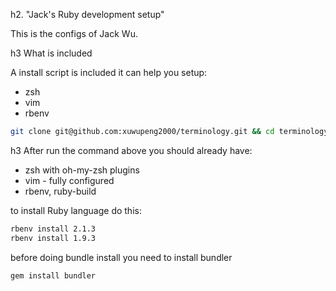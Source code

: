 h2. "Jack's Ruby development setup"

This is the configs of Jack Wu.

h3 What is included

A install script is included it can help you setup:
- zsh
- vim
- rbenv

```bash
git clone git@github.com:xuwupeng2000/terminology.git && cd terminology && bash ./install.sh

```

h3
After run the command above you should already have:
- zsh with oh-my-zsh plugins
- vim - fully configured
- rbenv, ruby-build


to install Ruby language do this:
```bash
rbenv install 2.1.3
rbenv install 1.9.3

```

before doing bundle install you need to install bundler
```bash
gem install bundler

```

